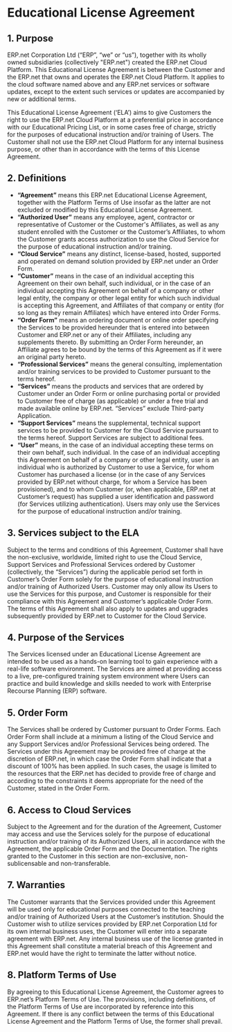 # Educational License Agreement

## 1. Purpose
ERP.net Corporation Ltd (“ERP”, “we” or “us”), together with its wholly owned subsidiaries (collectively "ERP.net") created the ERP.net Cloud Platform. This Educational License Agreement is between the Customer and the ERP.net that owns and operates the ERP.net Cloud Platform. It applies to the cloud software named above and any ERP.net services or software updates, except to the extent such services or updates are accompanied by new or additional terms.

This Educational License Agreement (‘ELA’) aims to give Customers the right to use the ERP.net Cloud Platform at a preferential price in accordance with our Educational Pricing List, or in some cases free of charge, strictly for the purposes of educational instruction and/or training of Users. The Customer shall not use the ERP.net Cloud Platform for any internal business purpose, or other than in accordance with the terms of this License Agreement.

## 2. Definitions
- **“Agreement”** means this ERP.net Educational License Agreement, together with the Platform Terms of Use insofar as the latter are not excluded or modified by this Educational License Agreement.
- **“Authorized User”** means any employee, agent, contractor or representative of Customer or the Customer's Affiliates, as well as any student enrolled with the Customer or the Customer’s Affiliates, to whom the Customer grants access authorization to use the Cloud Service for the purpose of educational instruction and/or training.
- **“Cloud Service”** means any distinct, license-based, hosted, supported and operated on demand solution provided by ERP.net under an Order Form.
- **“Customer”** means in the case of an individual accepting this Agreement on their own behalf, such individual, or in the case of an individual accepting this Agreement on behalf of a company or other legal entity, the company or other legal entity for which such individual is accepting this Agreement, and Affiliates of that company or entity (for so long as they remain Affiliates) which have entered into Order Forms.
- **“Order Form”** means an ordering document or online order specifying the Services to be provided hereunder that is entered into between Customer and ERP.net or any of their Affiliates, including any supplements thereto. By submitting an Order Form hereunder, an Affiliate agrees to be bound by the terms of this Agreement as if it were an original party hereto.
- **“Professional Services”** means the general consulting, implementation and/or training services to be provided to Customer pursuant to the terms hereof.
- **“Services”** means the products and services that are ordered by Customer under an Order Form or online purchasing portal or provided to Customer free of charge (as applicable) or under a free trial and made available online by ERP.net. “Services” exclude Third-party Application.
- **“Support Services”** means the supplemental, technical support services to be provided to Customer for the Cloud Service pursuant to the terms hereof. Support Services are subject to additional fees.
- **“User”** means, in the case of an individual accepting these terms on their own behalf, such individual. In the case of an individual accepting this Agreement on behalf of a company or other legal entity, user is an individual who is authorized by Customer to use a Service, for whom Customer has purchased a license (or in the case of any Services provided by ERP.net without charge, for whom a Service has been provisioned), and to whom Customer (or, when applicable, ERP.net at Customer’s request) has supplied a user identification and password (for Services utilizing authentication). Users may only use the Services for the purpose of educational instruction and/or training.

## 3. Services subject to the ELA
Subject to the terms and conditions of this Agreement, Customer shall have the non-exclusive, worldwide, limited right to use the Cloud Service, Support Services and Professional Services ordered by Customer (collectively, the “Services”) during the applicable period set forth in Customer’s Order Form solely for the purpose of educational instruction and/or training of Authorized Users. Customer may only allow its Users to use the Services for this purpose, and Customer is responsible for their compliance with this Agreement and Customer’s applicable Order Form. The terms of this Agreement shall also apply to updates and upgrades subsequently provided by ERP.net to Customer for the Cloud Service.

## 4. Purpose of the Services
The Services licensed under an Educational License Agreement are intended to be used as a hands-on learning tool to gain experience with a real-life software environment. The Services are aimed at providing access to a live, pre-configured training system environment where Users can practice and build knowledge and skills needed to work with Enterprise Recourse Planning (ERP) software.

## 5. Order Form
The Services shall be ordered by Customer pursuant to Order Forms. Each Order Form shall include at a minimum a listing of the Cloud Service and any Support Services and/or Professional Services being ordered. The Services under this Agreement may be provided free of charge at the discretion of ERP.net, in which case the Order Form shall indicate that a discount of 100% has been applied. In such cases, the usage is limited to the resources that the ERP.net has decided to provide free of charge and according to the constraints it deems appropriate for the need of the Customer, stated in the Order Form.

## 6. Access to Cloud Services
Subject to the Agreement and for the duration of the Agreement, Customer may access and use the Services solely for the purpose of educational instruction and/or training of its Authorized Users, all in accordance with the Agreement, the applicable Order Form and the Documentation. The rights granted to the Customer in this section are non-exclusive, non-sublicensable and non-transferable.

## 7. Warranties
The Customer warrants that the Services provided under this Agreement will be used only for educational purposes connected to the teaching and/or training of Authorized Users at the Customer’s institution. Should the Customer wish to utilize services provided by ERP.net Corporation Ltd for its own internal business uses, the Customer will enter into a separate agreement with ERP.net. Any internal business use of the license granted in this Agreement shall constitute a material breach of this Agreement and ERP.net would have the right to terminate the latter without notice.

## 8. Platform Terms of Use
By agreeing to this Educational License Agreement, the Customer agrees to ERP.net’s Platform Terms of Use. The provisions, including definitions, of the Platform Terms of Use are incorporated by reference into this Agreement. If there is any conflict between the terms of this Educational License Agreement and the Platform Terms of Use, the former shall prevail.

 
